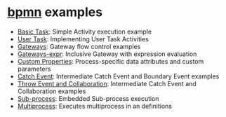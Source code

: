 # [bpmn](https://github.com/olive-io/bpmn) examples

- [Basic Task](https://github.com/olive-io/bpmn/tree/main/examples/basic): Simple Activity execution example
- [User Task](https://github.com/olive-io/bpmn/tree/main/examples/user_task): Implementing User Task Activities
- [Gateways](https://github.com/olive-io/bpmn/tree/main/examples/gateway): Gateway flow control examples
- [Gateways-expr](https://github.com/olive-io/bpmn/tree/main/examples/gateway_expr): Inclusive Gateway with expression evaluation
- [Custom Properties](https://github.com/olive-io/bpmn/tree/main/examples/properties): Process-specific data attributes and custom parameters
- [Catch Event](https://github.com/olive-io/bpmn/tree/main/examples/catch_event): Intermediate Catch Event and Boundary Event examples
- [Throw Event and Collaboration](https://github.com/olive-io/bpmn/tree/main/examples/collaboration): Intermediate Catch Event and Collaboration examples
- [Sub-process](https://github.com/olive-io/bpmn/tree/main/examples/subprocess): Embedded Sub-process execution
- [Multiprocess](https://github.com/olive-io/bpmn/tree/main/examples/multiprocess): Executes multiprocess in an definitions